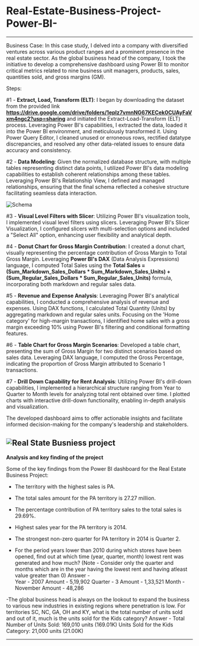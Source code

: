 # Real-Estate-Business-Project-Power-BI-
----------------------------------------------------------------------------------------------------------------------------------------------------------------------------
Business Case:
In this case study, I delved into a company with diversified ventures across various product ranges and a prominent presence in the real estate sector. As the global business head of the company, I took the initiative to develop a comprehensive dashboard using Power BI to monitor critical metrics related to  nine business unit managers, products, sales, quantities sold, and gross margins (GM).

Steps:

#1 - **Extract, Load, Transform (ELT)**:
I began by downloading the dataset from the provided link **https://drive.google.com/drive/folders/1eplz7vmnNG67KECek0CUAyFaVxm4ngc2?usp=sharing**
and initiated the Extract-Load-Transform (ELT) process. Leveraging Power BI's capabilities, I extracted the data, loaded it into the Power BI environment, and meticulously transformed it. Using Power Query Editor, I cleaned unused or erroneous rows, rectified datatype discrepancies, and resolved any other data-related issues to ensure data accuracy and consistency.

#2 - **Data Modeling**:
Given the normalized database structure, with multiple tables representing distinct data points, I utilized Power BI's data modeling capabilities to establish coherent relationships among these tables. Leveraging Power BI's Relationship View, I defined and managed relationships, ensuring that the final schema reflected a cohesive structure facilitating seamless data interaction.

![Schema ](https://github.com/Arash-Kamboj/Real-Estate-Business-Project-Power-BI-/assets/156613048/fd873750-d33d-40ab-af6f-6aa9a7628ae7)


#3 - **Visual Level Filters with Slicer**:
Utilizing Power BI's visualization tools, I implemented visual level filters using slicers. Leveraging Power BI's Slicer Visualization, I configured slicers with multi-selection options and included a "Select All" option, enhancing user flexibility and analytical depth.

#4 - **Donut Chart for Gross Margin Contribution**:
I created a donut chart, visually representing the percentage contribution of Gross Margin to Total Gross Margin. Leveraging **Power BI's DAX** (Data Analysis Expressions) language, I computed Total Sales using the **Total Sales =  (Sum_Markdown_Sales_Dollars * Sum_Markdown_Sales_Units) + (Sum_Regular_Sales_Dollars * Sum_Regular_Sales_Units)** formula, incorporating both markdown and regular sales data.

#5 - **Revenue and Expense Analysis**:
Leveraging Power BI's analytical capabilities, I conducted a comprehensive analysis of revenue and expenses. Using DAX functions, I calculated Total Quantity (Units) by aggregating markdown and regular sales units. Focusing on the 'Home category' for high-margin transactions, I identified home sales with a gross margin exceeding 10% using Power BI's filtering and conditional formatting features.

#6 - **Table Chart for Gross Margin Scenarios**:
Developed a table chart, presenting the sum of Gross Margin for two distinct scenarios based on sales data. Leveraging DAX language, I computed the Gross Percentage, indicating the proportion of Gross Margin attributed to Scenario 1 transactions.

#7 - **Drill Down Capability for Rent Analysis**:
Utilizing Power BI's drill-down capabilities, I implemented a hierarchical structure ranging from Year to Quarter to Month levels for analyzing total rent obtained over time. I plotted charts with interactive drill-down functionality, enabling in-depth analysis and visualization.

The developed dashboard aims to offer actionable insights and facilitate informed decision-making for the company's leadership and stakeholders.

![Real State Busniess project ](https://github.com/Arash-Kamboj/Real-Estate-Business-Project-Power-BI-/assets/156613048/78460da7-917b-4e15-9e1a-ef7167aa85c4)
------------------------------------------
**Analysis and key finding of the project**

Some of the key findings from the Power BI dashboard for the Real Estate Business Project:

- The territory with the highest sales is PA.
- The total sales amount for the PA territory is 27.27 million.
- The percentage contribution of PA territory sales to the total sales is 29.69%.
- Highest sales year for the PA territory is 2014.
- The strongest non-zero quarter for PA territory in 2014 is Quarter 2.

- For the period years lower than 2010  during which stores have been opened, find out at which time (year, quarter, month) lowest rent was generated and how much?
(Note - Consider only the quarter and months which are in the year having the lowest rent and having atleast value greater than 0)
Answer -  
Year -  2007
Amount - 5,19,902
Quarter - 3
Amount - 1,33,521
Month - November 
Amount - 48,286

-The global business head is always on the lookout to expand the business to various new industries in existing regions where penetration is low.
For territories SC, NC, GA, OH and KY, what is the total number of units sold and out of it, much is the units sold for the Kids category?
Answer - 
Total Number of Units Sold: 169,010 units (169.01K)
Units Sold for the Kids Category: 21,000 units (21.00K)




------------------------------------------------------------------------------------------------------------------------------------------------------------------------




